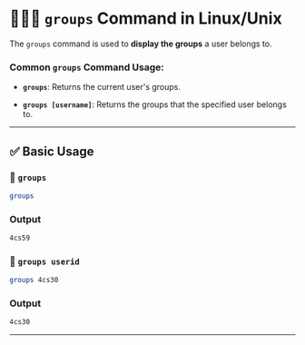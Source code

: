 # 🧑‍🤝‍🧑 `groups` Command in Linux/Unix

The `groups` command is used to **display the groups** a user belongs to.

### Common `groups` Command Usage:

- **`groups`**: Returns the current user's groups.

- **`groups [username]`**: Returns the groups that the specified user belongs to.
---


## ✅ Basic Usage

### 🔹 `groups`

```bash
groups
```

### Output
```bash
4cs59
```


### 🔹 `groups userid`

```bash
groups 4cs30
```

### Output
```bash
4cs30
```

----
